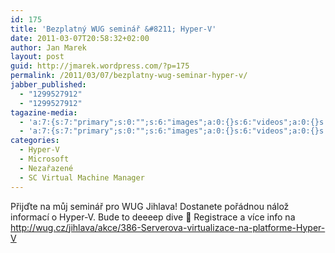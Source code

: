 ```yaml
---
id: 175
title: 'Bezplatný WUG seminář &#8211; Hyper-V'
date: 2011-03-07T20:58:32+02:00
author: Jan Marek
layout: post
guid: http://jmarek.wordpress.com/?p=175
permalink: /2011/03/07/bezplatny-wug-seminar-hyper-v/
jabber_published:
  - "1299527912"
  - "1299527912"
tagazine-media:
  - 'a:7:{s:7:"primary";s:0:"";s:6:"images";a:0:{}s:6:"videos";a:0:{}s:11:"image_count";s:1:"0";s:6:"author";s:8:"17238236";s:7:"blog_id";s:8:"16623371";s:9:"mod_stamp";s:19:"2011-03-07 19:58:32";}'
  - 'a:7:{s:7:"primary";s:0:"";s:6:"images";a:0:{}s:6:"videos";a:0:{}s:11:"image_count";s:1:"0";s:6:"author";s:8:"17238236";s:7:"blog_id";s:8:"16623371";s:9:"mod_stamp";s:19:"2011-03-07 19:58:32";}'
categories:
  - Hyper-V
  - Microsoft
  - Nezařazené
  - SC Virtual Machine Manager
---
```

Přijďte na můj seminář pro WUG Jihlava! Dostanete pořádnou nálož informací o Hyper-V. Bude to deeeep dive 🙂 Registrace a více info na <http://wug.cz/jihlava/akce/386-Serverova-virtualizace-na-platforme-Hyper-V>

